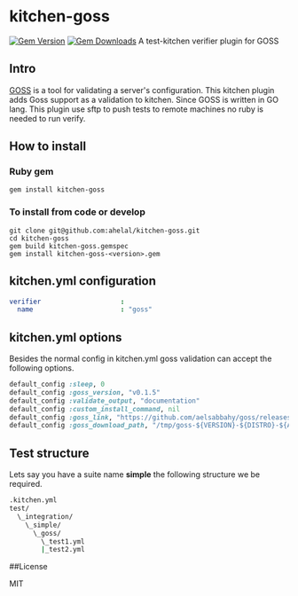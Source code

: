 # kitchen-goss
[![Gem Version](https://badge.fury.io/rb/kitchen-goss.svg)](https://badge.fury.io/rb/kitchen-goss)
[![Gem Downloads](http://ruby-gem-downloads-badge.herokuapp.com/kitchen-goss?type=total&color=brightgreen)](https://rubygems.org/gems/kitchen-goss)
A test-kitchen verifier plugin for GOSS 

## Intro
[GOSS](https://github.com/aelsabbahy/goss.git) is a tool for validating a server's configuration. 
This kitchen plugin adds Goss support as a validation to kitchen. Since GOSS is written in GO lang. This plugin use sftp to push tests to remote machines no ruby is needed to run verify.


## How to install 

### Ruby gem
```
gem install kitchen-goss
```

### To install from code or develop
``` 
git clone git@github.com:ahelal/kitchen-goss.git
cd kitchen-goss
gem build kitchen-goss.gemspec
gem install kitchen-goss-<version>.gem
```

## kitchen.yml configuration
```yaml
verifier                    :
  name                      : "goss"
```

## kitchen.yml options
Besides the normal config in kitchen.yml goss validation can accept the following options.

```ruby
default_config :sleep, 0
default_config :goss_version, "v0.1.5"
default_config :validate_output, "documentation"
default_config :custom_install_command, nil
default_config :goss_link, "https://github.com/aelsabbahy/goss/releases/download/$VERSION/goss-${DISTRO}-${ARCH}"
default_config :goss_download_path, "/tmp/goss-${VERSION}-${DISTRO}-${ARCH}"
```

## Test structure
Lets say you have a suite name **simple**
the following structure we be required.
```bash
.kitchen.yml
test/
  \_integration/
    \_simple/
      \_goss/
        \_test1.yml
        |_test2.yml
```


##License

MIT
